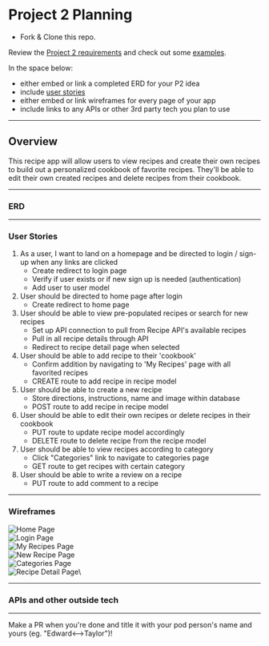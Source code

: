 # Project 2 Planning

* Fork & Clone this repo.

Review the [Project 2 requirements](https://tmdarneille.gitbook.io/seirfx/11-projects/project-2#project-feedback-evaluation) and check out some [examples](https://tmdarneille.gitbook.io/seirfx/11-projects/past-projects/project2).

In the space below:
* either embed or link a completed ERD for your P2 idea
* include [user stories](https://revelry.co/user-stories-that-dont-suck/)
* either embed or link wireframes for every page of your app
* include links to any APIs or other 3rd party tech you plan to use

----------------------------------------------------------

## Overview

This recipe app will allow users to view recipes and create their own recipes to build out a personalized cookbook of favorite recipes. They'll be able to edit their own created recipes and delete recipes from their cookbook.

----------------------------------------------------------
### ERD

----------------------------------------------------------
### User Stories
1. As a user, I want to land on a homepage and be directed to login / sign-up when any links are clicked
   * Create redirect to login page
   * Verify if user exists or if new sign up is needed (authentication)
   * Add user to user model
1. User should be directed to home page after login
    * Create redirect to home page
1. User should be able to view pre-populated recipes or search for new recipes
    * Set up API connection to pull from Recipe API's available recipes
    * Pull in all recipe details through API
    * Redirect to recipe detail page when selected
1. User should be able to add recipe to their 'cookbook'
    * Confirm addition by navigating to 'My Recipes' page with all favorited recipes
    * CREATE route to add recipe in recipe model
1. User should be able to create a new recipe
    * Store directions, instructions, name and image within database
    * POST route to add recipe in recipe model
1. User should be able to edit their own recipes or delete recipes in their cookbook
    * PUT route to update recipe model accordingly
    * DELETE route to delete recipe from the recipe model
1. User should be able to view recipes according to category
    * Click "Categories" link to navigate to categories page
    * GET route to get recipes with certain category
1. User should be able to write a review on a recipe
    * PUT route to add comment to a recipe
----------------------------------------------------------
### Wireframes

![Home Page](home-page.png)\
![Login Page](login.png)\
![My Recipes Page](my-cookbook.png)\
![New Recipe Page](new-recipe.png)\
![Categories Page](categories.png)\
![Recipe Detail Page](recipe-detail.png)\

----------------------------------------------------------
### APIs and other outside tech

----------------------------------------------------------

Make a PR when you're done and title it with your pod person's name and yours (eg. "Edward<-->Taylor")!
